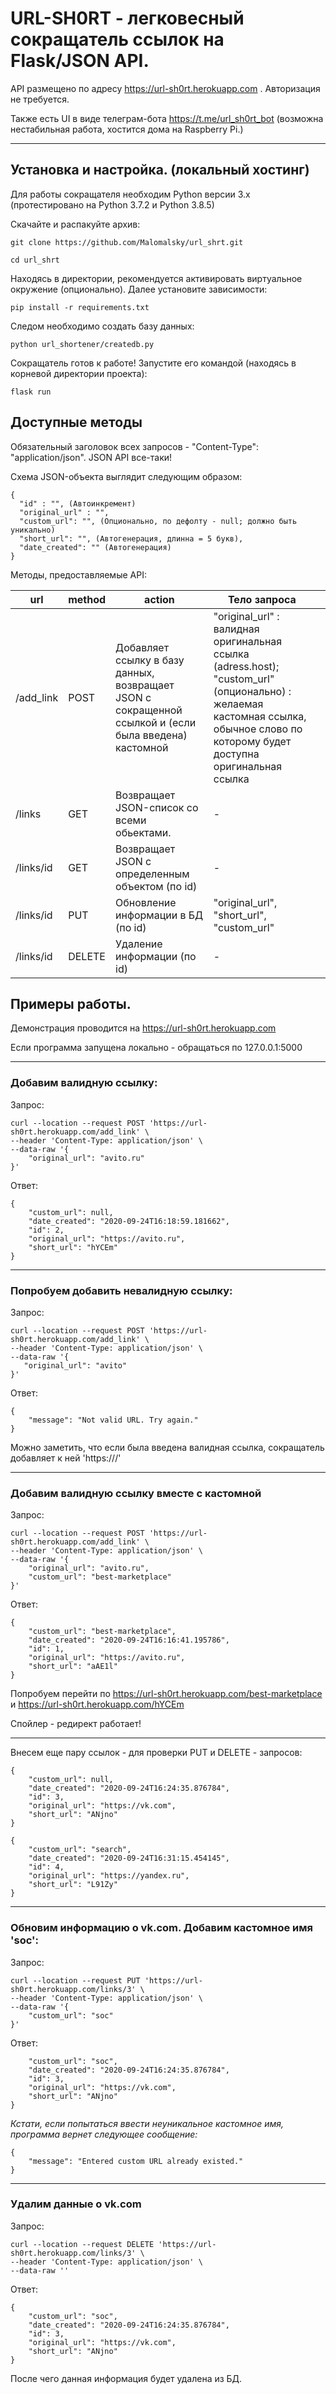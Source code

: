 # URL-SH0RT - легковесный сокращатель ссылок на Flask/JSON API. 

API размещено по адресу https://url-sh0rt.herokuapp.com . Авторизация не требуется.

Также есть UI в виде телеграм-бота https://t.me/url_sh0rt_bot (возможна нестабильная работа, хостится дома на Raspberry Pi.)

---

## Установка и настройка. (локальный хостинг)

Для работы сокращателя необходим Python версии 3.x (протестировано на Python 3.7.2 и Python 3.8.5)

Скачайте и распакуйте архив: 

```
git clone https://github.com/Malomalsky/url_shrt.git

cd url_shrt
```

Находясь в директории, рекомендуется активировать виртуальное окружение (опционально).  Далее установите зависимости: 

```
pip install -r requirements.txt
```

Следом необходимо создать базу данных: 

```
python url_shortener/createdb.py
```

Сокращатель готов к работе! Запустите его командой (находясь в корневой директории проекта): 

```
flask run
```

## Доступные методы 

Обязательный заголовок всех запросов - "Content-Type": "application/json". JSON API все-таки!

Схема JSON-объекта выглядит следующим образом: 
```
{ 
  "id" : "", (Автоинкремент)
  "original_url" : "", 
  "custom_url": "", (Опционально, по дефолту - null; должно быть уникально)
  "short_url": "", (Автогенерация, длинна = 5 букв),
  "date_created": "" (Автогенерация)
}
```

Методы, предоставляемые API: 

| url         | method | action                                                                                                | Тело запроса                                                                                                                                                                        |   |
|-------------|--------|-------------------------------------------------------------------------------------------------------|-------------------------------------------------------------------------------------------------------------------------------------------------------------------------------------|---|
| /add_link   | POST   | Добавляет ссылку в базу данных, возвращает JSON с сокращенной ссылкой и (если была введена) кастомной | "original_url" : валидная оригинальная ссылка (adress.host);  "custom_url" (опционально) : желаемая кастомная ссылка, обычное слово по которому будет доступна оригинальная ссылка  |   |
| /links      | GET    | Возвращает JSON-список со всеми обьектами.                                                            | -                                                                                                                                                                                   |   |
| /links/id | GET    | Возвращает JSON с определенным объектом (по id)                                                       | -                                                                                                                                                                                   |   |
| /links/id | PUT    | Обновление информации в БД (по id)                                                                    | "original_url", "short_url", "custom_url"                                                                                                                                           |   |
| /links/id | DELETE | Удаление информации (по id)                                                                           | -                                                                                                                                                                                   |   |


## Примеры работы. 

Демонстрация проводится на https://url-sh0rt.herokuapp.com

Если программа запущена локально - обращаться по 127.0.0.1:5000

---
### Добавим валидную ссылку:

Запрос:

```
curl --location --request POST 'https://url-sh0rt.herokuapp.com/add_link' \
--header 'Content-Type: application/json' \
--data-raw '{
    "original_url": "avito.ru"
}'
```

Ответ: 
```
{
    "custom_url": null,
    "date_created": "2020-09-24T16:18:59.181662",
    "id": 2,
    "original_url": "https://avito.ru",
    "short_url": "hYCEm"
}
 ```
 
 
 ---
 ### Попробуем добавить невалидную ссылку: 
 
 Запрос:
 ```
 curl --location --request POST 'https://url-sh0rt.herokuapp.com/add_link' \
--header 'Content-Type: application/json' \
--data-raw '{
    "original_url": "avito" 
}'
```

Ответ: 
```
{
    "message": "Not valid URL. Try again."
}
```
 
 Можно заметить, что если была введена валидная ссылка, сокращатель добавляет к ней 'https:///'
 
 ---
 
 ### Добавим валидную ссылку вместе с кастомной 
 
Запрос:

```
curl --location --request POST 'https://url-sh0rt.herokuapp.com/add_link' \
--header 'Content-Type: application/json' \
--data-raw '{
    "original_url": "avito.ru",
    "custom_url": "best-marketplace"
}'
```

Ответ:

```
{
    "custom_url": "best-marketplace",
    "date_created": "2020-09-24T16:16:41.195786",
    "id": 1,
    "original_url": "https://avito.ru",
    "short_url": "aAE1l"
}
```

Попробуем перейти по https://url-sh0rt.herokuapp.com/best-marketplace и https://url-sh0rt.herokuapp.com/hYCEm

Спойлер - редирект работает! 
 
--- 

Внесем еще пару ссылок - для проверки PUT и DELETE - запросов: 

```
{
    "custom_url": null,
    "date_created": "2020-09-24T16:24:35.876784",
    "id": 3,
    "original_url": "https://vk.com",
    "short_url": "ANjno"
}
```

```
{
    "custom_url": "search",
    "date_created": "2020-09-24T16:31:15.454145",
    "id": 4,
    "original_url": "https://yandex.ru",
    "short_url": "L91Zy"
}
```

---

### Обновим информацию о vk.com. Добавим кастомное имя 'soc': 

Запрос: 
```
curl --location --request PUT 'https://url-sh0rt.herokuapp.com/links/3' \
--header 'Content-Type: application/json' \
--data-raw '{
    "custom_url": "soc"
}'
```

Ответ: 
```{
    "custom_url": "soc",
    "date_created": "2020-09-24T16:24:35.876784",
    "id": 3,
    "original_url": "https://vk.com",
    "short_url": "ANjno"
}
```

*Кстати, если попытаться ввести неуникальное кастомное имя, программа вернет следующее сообщение:* 
```
{
    "message": "Entered custom URL already existed."
}
```

---

### Удалим данные о vk.com 

Запрос: 

```
curl --location --request DELETE 'https://url-sh0rt.herokuapp.com/links/3' \
--header 'Content-Type: application/json' \
--data-raw ''
```

Ответ: 
```
{
    "custom_url": "soc",
    "date_created": "2020-09-24T16:24:35.876784",
    "id": 3,
    "original_url": "https://vk.com",
    "short_url": "ANjno"
}
```

После чего данная информация будет удалена из БД. 





